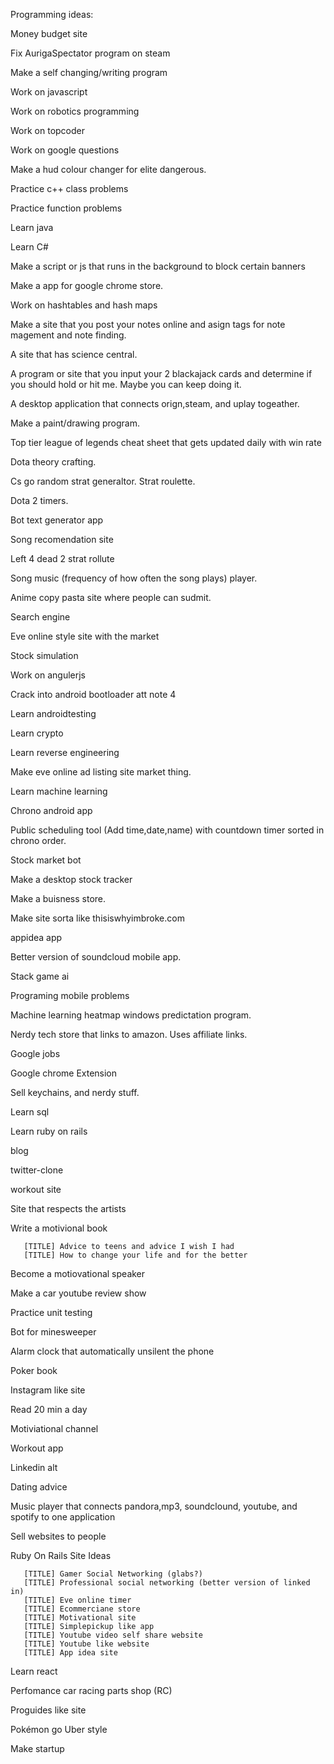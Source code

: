 Programming ideas:

Money budget site

Fix AurigaSpectator program on steam

Make a self changing/writing program

Work on javascript

Work on robotics programming

Work on topcoder

Work on google questions

Make a hud colour changer for elite dangerous.

Practice c++ class problems

Practice function problems

Learn java 

Learn C#

Make a script or js that runs in the background to block certain banners

Make a app for google chrome store.

Work on hashtables and hash maps

Make a site that you post your notes online and asign tags for note magement and note finding.

A site that has science central.

A program or site that you input your 2 blackajack cards and determine if you should hold or hit me.  Maybe you can keep doing it.

A desktop application that connects orign,steam, and uplay togeather.

Make a paint/drawing program.

Top tier league of legends cheat sheet that gets updated daily with win rate

Dota theory crafting. 

Cs go random strat generaltor. Strat roulette.

Dota 2 timers.

Bot text generator app

Song recomendation site

Left 4 dead 2 strat rollute

Song music  (frequency of how often the song plays) player.

Anime copy pasta site where people can sudmit.

Search engine

Eve online style site with the market

Stock simulation 
 
Work on angulerjs

Crack into android bootloader att note 4

Learn androidtesting

Learn crypto

Learn reverse engineering

Make eve online ad listing site market thing.

Learn machine learning

Chrono android app

Public scheduling tool (Add time,date,name) with countdown timer sorted in chrono order.

Stock market bot 

Make a desktop stock tracker

Make a buisness store.

Make site sorta like thisiswhyimbroke.com 

appidea app

Better version of soundcloud mobile app.

Stack game ai 

Programing mobile problems

Machine learning heatmap windows predictation program.

Nerdy tech store that links to amazon. Uses affiliate links.

Google jobs

Google chrome Extension

Sell keychains, and nerdy stuff.

Learn sql

Learn ruby on rails

blog

twitter-clone

workout site

Site that respects the artists

Write a motivional book
       
       [TITLE] Advice to teens and advice I wish I had
       [TITLE] How to change your life and for the better

Become a motiovational speaker

Make a car youtube review show

Practice unit testing

Bot for minesweeper

Alarm clock that automatically unsilent the phone 

Poker book

Instagram like site

Read 20 min a day

Motiviational channel

Workout app

Linkedin alt

Dating advice

Music player that connects pandora,mp3, soundclound, youtube, and spotify to one application

Sell websites to people

Ruby On Rails Site Ideas
       
       [TITLE] Gamer Social Networking (glabs?)
       [TITLE] Professional social networking (better version of linked in)
       [TITLE] Eve online timer 
       [TITLE] Ecommerciane store
       [TITLE] Motivational site
       [TITLE] Simplepickup like app
       [TITLE] Youtube video self share website
       [TITLE] Youtube like website
       [TITLE] App idea site

Learn react 

Perfomance car racing parts shop (RC)

Proguides like site

Pokémon go Uber style

Make startup
